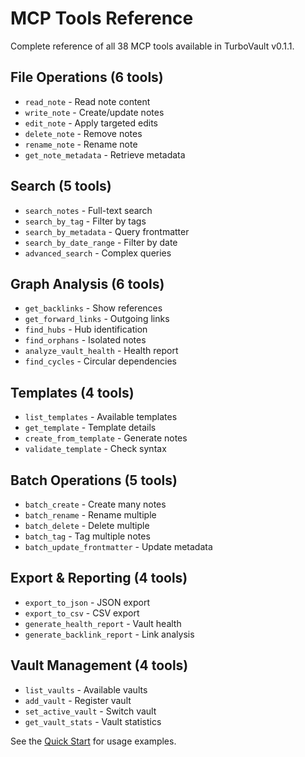 # MCP Tools Reference

Complete reference of all 38 MCP tools available in TurboVault v0.1.1.

## File Operations (6 tools)

- `read_note` - Read note content
- `write_note` - Create/update notes
- `edit_note` - Apply targeted edits
- `delete_note` - Remove notes
- `rename_note` - Rename note
- `get_note_metadata` - Retrieve metadata

## Search (5 tools)

- `search_notes` - Full-text search
- `search_by_tag` - Filter by tags
- `search_by_metadata` - Query frontmatter
- `search_by_date_range` - Filter by date
- `advanced_search` - Complex queries

## Graph Analysis (6 tools)

- `get_backlinks` - Show references
- `get_forward_links` - Outgoing links
- `find_hubs` - Hub identification
- `find_orphans` - Isolated notes
- `analyze_vault_health` - Health report
- `find_cycles` - Circular dependencies

## Templates (4 tools)

- `list_templates` - Available templates
- `get_template` - Template details
- `create_from_template` - Generate notes
- `validate_template` - Check syntax

## Batch Operations (5 tools)

- `batch_create` - Create many notes
- `batch_rename` - Rename multiple
- `batch_delete` - Delete multiple
- `batch_tag` - Tag multiple notes
- `batch_update_frontmatter` - Update metadata

## Export & Reporting (4 tools)

- `export_to_json` - JSON export
- `export_to_csv` - CSV export
- `generate_health_report` - Vault health
- `generate_backlink_report` - Link analysis

## Vault Management (4 tools)

- `list_vaults` - Available vaults
- `add_vault` - Register vault
- `set_active_vault` - Switch vault
- `get_vault_stats` - Vault statistics

See the [Quick Start](../getting-started/quick-start.md) for usage examples.
